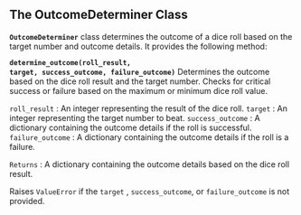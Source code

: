 ## The OutcomeDeterminer Class

<code style="color : name_color">**OutcomeDeterminer**</code> class determines the outcome of a dice roll based on the target number and outcome details. It provides the following method:

<code style="color : name_color">**determine_outcome(roll_result, target, success_outcome, failure_outcome)**</code> Determines the outcome based on the dice roll result and the target number. Checks for critical success or failure based on the maximum or minimum dice roll value.

<code style="color : name_color">roll_result</code> : An integer representing the result of the dice roll.
<code style="color : name_color">target</code> : An integer representing the target number to beat.
<code style="color : name_color">success_outcome</code> : A dictionary containing the outcome details if the roll is successful.
<code style="color : name_color">failure_outcome</code> : A dictionary containing the outcome details if the roll is a failure.

<code style="color : name_color">Returns</code> : A dictionary containing the outcome details based on the dice roll result.

Raises <code style="color : name_color">ValueError</code> if the <code style="color : name_color">target</code> , <code style="color : name_color">success_outcome</code>, or <code style="color : name_color">failure_outcome</code> is not provided.
